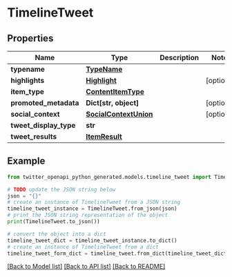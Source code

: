 # TimelineTweet


## Properties

Name | Type | Description | Notes
------------ | ------------- | ------------- | -------------
**typename** | [**TypeName**](TypeName.md) |  | 
**highlights** | [**Highlight**](Highlight.md) |  | [optional] 
**item_type** | [**ContentItemType**](ContentItemType.md) |  | 
**promoted_metadata** | **Dict[str, object]** |  | [optional] 
**social_context** | [**SocialContextUnion**](SocialContextUnion.md) |  | [optional] 
**tweet_display_type** | **str** |  | 
**tweet_results** | [**ItemResult**](ItemResult.md) |  | 

## Example

```python
from twitter_openapi_python_generated.models.timeline_tweet import TimelineTweet

# TODO update the JSON string below
json = "{}"
# create an instance of TimelineTweet from a JSON string
timeline_tweet_instance = TimelineTweet.from_json(json)
# print the JSON string representation of the object
print(TimelineTweet.to_json())

# convert the object into a dict
timeline_tweet_dict = timeline_tweet_instance.to_dict()
# create an instance of TimelineTweet from a dict
timeline_tweet_form_dict = timeline_tweet.from_dict(timeline_tweet_dict)
```
[[Back to Model list]](../README.md#documentation-for-models) [[Back to API list]](../README.md#documentation-for-api-endpoints) [[Back to README]](../README.md)


